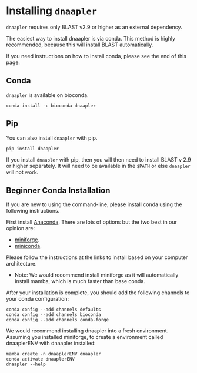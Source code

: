 # Installing `dnaapler`

`dnaapler` requires only BLAST v2.9 or higher as an external dependency. 

The easiest way to install dnaapler is via conda. This method is highly recommended, because this will install BLAST automatically.

If you need instructions on how to install conda, please see the end of this page.

Conda
-----

`dnaapler` is available on bioconda.

```
conda install -c bioconda dnaapler
```

Pip
----

You can also install `dnaapler` with pip.

```
pip install dnaapler
```

If you install `dnaapler` with pip, then you will then need to install BLAST v 2.9 or higher separately. It will need to be available in the `$PATH` or else `dnaapler` will not work. 

Beginner Conda Installation
----

If you are new to using the command-line, please install conda using the following instructions.

First install [Anaconda](https://www.anaconda.com/products/distribution). There are lots of options but the two best in our opinion are:

   * [miniforge](https://github.com/conda-forge/miniforge).
   * [miniconda](https://docs.conda.io/en/latest/miniconda.html).
  
Please follow the instructions at the links to install based on your computer architecture. 

* Note: We would recommend install miniforge as it will automatically install mamba, which is much faster than base conda. 

After your installation is complete, you should add the following channels to your conda configuration:

```
conda config --add channels defaults
conda config --add channels bioconda
conda config --add channels conda-forge
```

We would recommend installing dnaapler into a fresh environment. Assuming you installed miniforge, to create a environment called dnaaplerENV with dnaapler installed:

```
mamba create -n dnaaplerENV dnaapler
conda activate dnaaplerENV
dnaapler --help
```
